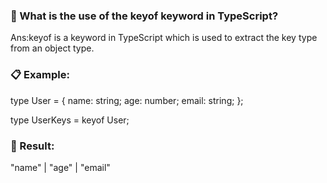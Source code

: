 ### 🔑 What is the use of the keyof keyword in TypeScript?
Ans:keyof is a keyword in TypeScript which is used to extract the key type from an object type.
### 📋 Example:
type User = {
  name: string;
  age: number;
  email: string;
};

type UserKeys = keyof User;

### 📝 Result:
"name" | "age" | "email"
